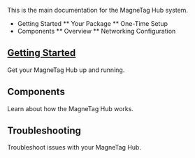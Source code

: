This is the main documentation for the MagneTag Hub system.

* Getting Started
** Your Package
** One-Time Setup
* Components
** Overview
** Networking Configuration

## [Getting Started](getting-started.md)

Get your MagneTag Hub up and running.

## Components

Learn about how the MagneTag Hub works.

## Troubleshooting

Troubleshoot issues with your MagneTag Hub.

